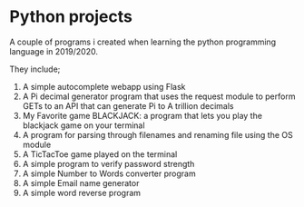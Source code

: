 # Python projects

A couple of programs i created when learning the python programming language in 2019/2020.

They include;

<ol>
  <li> A simple autocomplete webapp using Flask</li>
  <li>A Pi decimal generator program that uses the request module to perform GETs to an API that can generate Pi to A trillion decimals </li>
  <li>My Favorite game BLACKJACK: a program that lets you play the blackjack game on your terminal</li>
  <li>A program for parsing through filenames and renaming file using the OS module</li>
  <li>A TicTacToe game played on the terminal</li>
  <li>A simple program to verify password strength</li>
  <li>A simple Number to Words converter program</li>
  <li>A simple Email name generator</li>
  <li>A simple word reverse program </li>
</ol>
